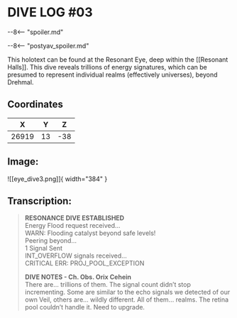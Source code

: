# DIVE LOG #03

--8<-- "spoiler.md"

--8<-- "postyav_spoiler.md"

This holotext can be found at the Resonant Eye, deep within the [[Resonant Halls]]. This dive reveals trillions of energy signatures, which can be presumed to represent individual realms (effectively universes), beyond Drehmal.

## Coordinates
| **X** | **Y** | **Z** |
| :---: | :---: | :---: |
| 26919 |  13  | -38 |

## Image:

![[eye_dive3.png]]{ width="384" }

## Transcription:
> **RESONANCE DIVE ESTABLISHED** <br>
Energy Flood request received… <br>
WARN: Flooding catalyst beyond safe levels! <br>
Peering beyond… <br>
1 Signal Sent <br>
INT_OVERFLOW signals received… <br>
CRITICAL ERR: PROJ_POOL_EXCEPTION
>
> **DIVE NOTES - Ch. Obs. Orix Cehein** <br>
> There are… trillions of them. The signal count didn’t stop incrementing. Some are similar to the echo signals we detected of our own Veil, others are… wildly different. All of them… realms. The retina pool couldn’t handle it. Need to upgrade.
